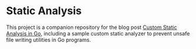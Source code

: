 # Static Analysis

This project is a companion repository for the blog post [Custom Static Analysis in Go](https://rauljordan.com/2020/11/01/custom-static-analysis-in-go-part-1.html), including a sample custom static analyzer to prevent unsafe file writing utilities in Go programs.
